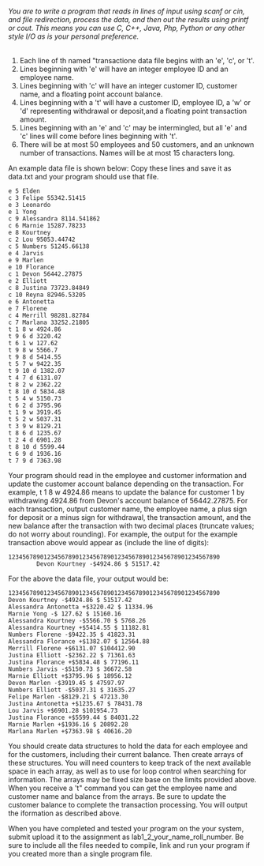 ###### You are to write a program that reads in lines of input using scanf or cin, and file redirection, process the data, and then out the results using printf or cout. This means you can use C, C++, Java, Php, Python  or any other style I/O as is your personal preference.

1. Each line of th named "transactione data file begins with an 'e', 'c', or 't'.
2. Lines beginning with 'e' will have an integer employee ID and an employee name.
3. Lines beginning with 'c' will have an integer customer ID, customer name, and a floating point account balance.
4. Lines beginning with a 't' will have a customer ID, employee ID, a 'w' or 'd' representing withdrawal or deposit,and a floating point transaction amount.
5. Lines beginning with an 'e' and 'c' may be intermingled, but all 'e' and 'c' lines will come before lines beginning
with 't'.
6. There will be at most 50 employees and 50 customers, and an unknown number of transactions. Names will be at
most 15 characters long.

An example data file is shown below:
Copy these lines and save it as data.txt and your program should use that file. 

```
e 5 Elden
c 3 Felipe 55342.51415
e 3 Leonardo
e 1 Yong
c 9 Alessandra 8114.541862
c 6 Marnie 15287.78233
e 8 Kourtney
c 2 Lou 95053.44742
c 5 Numbers 51245.66138
e 4 Jarvis
e 9 Marlen
e 10 Florance
c 1 Devon 56442.27875
e 2 Elliott
c 8 Justina 73723.84849
c 10 Reyna 82946.53205
e 6 Antonetta
e 7 Florene
c 4 Merrill 98281.82784
c 7 Marlana 33252.21805
t 1 8 w 4924.86
t 9 6 d 3220.42
t 6 1 w 127.62
t 9 8 w 5566.7
t 9 8 d 5414.55
t 5 7 w 9422.35
t 9 10 d 1382.07
t 4 7 d 6131.07
t 8 2 w 2362.22
t 8 10 d 5834.48
t 5 4 w 5150.73
t 6 2 d 3795.96
t 1 9 w 3919.45
t 5 2 w 5037.31
t 3 9 w 8129.21
t 8 6 d 1235.67
t 2 4 d 6901.28
t 8 10 d 5599.44
t 6 9 d 1936.16
t 7 9 d 7363.98
```

Your program should read in the employee and customer information and update the customer account balance depending
on the transaction. For example, t 1 8 w 4924.86 means to update the balance for customer 1 by withdrawing
4924.86 from Devon's account balance of 56442.27875. For each transaction, output customer name, the employee
name, a plus sign for deposit or a minus sign for withdrawal, the transaction amount, and the new balance after the
transaction with two decimal places (truncate values; do not worry about rounding). For example, the output for the
example transaction above would appear as (include the line of digits):

```
123456789012345678901234567890123456789012345678901234567890
        Devon Kourtney -$4924.86 $ 51517.42
```

For the above the data file, your output would be:

```
123456789012345678901234567890123456789012345678901234567890
Devon Kourtney -$4924.86 $ 51517.42
Alessandra Antonetta +$3220.42 $ 11334.96
Marnie Yong -$ 127.62 $ 15160.16
Alessandra Kourtney -$5566.70 $ 5768.26
Alessandra Kourtney +$5414.55 $ 11182.81
Numbers Florene -$9422.35 $ 41823.31
Alessandra Florance +$1382.07 $ 12564.88
Merrill Florene +$6131.07 $104412.90
Justina Elliott -$2362.22 $ 71361.63
Justina Florance +$5834.48 $ 77196.11
Numbers Jarvis -$5150.73 $ 36672.58
Marnie Elliott +$3795.96 $ 18956.12
Devon Marlen -$3919.45 $ 47597.97
Numbers Elliott -$5037.31 $ 31635.27
Felipe Marlen -$8129.21 $ 47213.30
Justina Antonetta +$1235.67 $ 78431.78
Lou Jarvis +$6901.28 $101954.73
Justina Florance +$5599.44 $ 84031.22
Marnie Marlen +$1936.16 $ 20892.28
Marlana Marlen +$7363.98 $ 40616.20
```

You should create data structures to hold the data for each employee and for the customers,
including their current balance. Then create arrays of these structures. You will need
counters to keep track of the next available space in each array, as well as to use for
loop control when searching for information. The arrays may be fixed size base on the
limits provided above. When you receive a 't" command you can get the employee name
and customer name and balance from the arrays. Be sure to update the customer balance
to complete the transaction processing. You will output the iformation as described above.

When you have completed and tested your program on the your system, submit upload it to the assignment as lab1_2_your_name_roll_number. Be sure to include all the files needed to compile, link and run your program
if you created more than a single program file.
